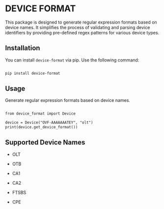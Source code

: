 
# DEVICE FORMAT

  

This package is designed to generate regular expression formats based on device names. It simplifies the process of validating and parsing device identifiers by providing pre-defined regex patterns for various device types.

  

## Installation

  

You can install `device-format` via pip. Use the following command:

  

```markdown

pip install device-format

```

  

## Usage

  

Generate regular expression formats based on device names.

```markdown

from device_format import Device

device = Device("OVF-AAAAAAATEY", "olt")
print(device.get_device_format())

```

  
  

## Supported Device Names

- OLT

- OTB

- CA1

- CA2

- FTSBS

- CPE